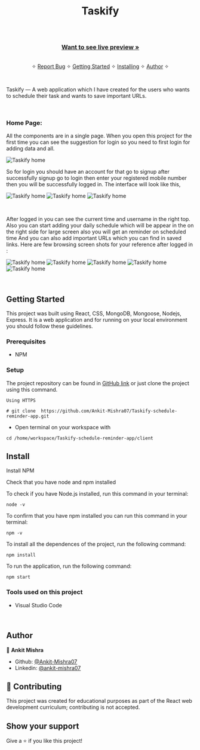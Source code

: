 
<h1 align="center">Taskify</h1> 

<h2 align="center"></h2>    

<br />
     
    
  <h3 align="center"><a href="https://taskify-kappa.vercel.app/"><strong>Want to see live preview »</strong></a></h3>
   
    
  <p align="center"> 
    <br />&#10023; 
    <a href="https://github.com/Ankit-Mishra07/Taskify-schedule-reminder-app/issues">Report Bug</a>    &#10023;
    <a href="#Getting-Started">Getting Started</a> &#10023; <a href="#Install">Installing</a> &#10023;    
    <a href="#Author">Author</a> &#10023;
  </p>



<br/>


Taskify — A web application which I have created for the users who wants to schedule their task and wants to save important URLs.

<br/>


### Home Page:
All the components are in a single page. When you open this project for the first time you can see the suggestion for login so you need to first login for adding data and all.
 

![Taskify home](https://miro.medium.com/max/630/1*Rad4ztfe0gXHkhfwZ7YKyw.png)

So for login you should have an account for that go to signup after successfully signup go to login then enter your registered mobile number then you will be successfully logged in. The interface will look like this,

![Taskify home](https://miro.medium.com/max/630/1*--MF09_l-4l4qg3hgvliTA.png)
![Taskify home](https://miro.medium.com/max/630/1*MDo9zwDRctNk-tc9T_ekgQ.png)
![Taskify home](https://miro.medium.com/max/630/1*vp74WnJoAtvU29hhZxQoeA.png)

<br/>



After logged in you can see the current time and username in the right top. Also you can start adding your daily schedule which will be appear in the on the right side for large screen also you will get an reminder on scheduled time And you can also add important URLs which you can find in saved links.
Here are few browsing screen shots for your reference after logged in :

![Taskify home](https://miro.medium.com/max/630/1*2VG6HRVrccjz164E3T-P6A.png)
![Taskify home](https://miro.medium.com/max/630/1*-yVR7Lcb19MZtlVFYyvOYg.png)
![Taskify home](https://miro.medium.com/max/630/1*eL3eCWyRjdFxYd1j9jbKgg.png)
![Taskify home](https://miro.medium.com/max/630/1*s75CS62p27GW4DizZZ1Lyw.png)
![Taskify home](https://miro.medium.com/max/630/1*HoR_Crg5z_9aameD5BZBqw.png)

<br />


## Getting Started

This project was built using React, CSS, MongoDB, Mongoose, Nodejs, Express. It is a web application and for running on your local environment you should follow these guidelines.


### Prerequisites

- NPM 

### Setup


The project repository can be found in [GitHub link](https://github.com/Ankit-Mishra07/Taskify-schedule-reminder-app) or just clone the project using this command. 


```
Using HTTPS

# git clone  https://github.com/Ankit-Mishra07/Taskify-schedule-reminder-app.git
```

+ Open terminal on your workspace with

```
cd /home/workspace/Taskify-schedule-reminder-app/client
```


## Install

Install NPM

Check that you have node and npm installed

To check if you have Node.js installed, run this command in your terminal:


```
node -v
```

To confirm that you have npm installed you can run this command in your terminal:


```
npm -v
```


To install all the dependences of the project, run the following command:


```
npm install
```


To run the application, run the following command:

```
npm start
```


### Tools used on this project

- Visual Studio Code

<br/>



## Author


👤 **Ankit Mishra**

- Github: [@Ankit-Mishra07](https://github.com/Ankit-Mishra07/)
- Linkedin: [@ankit-mishra07](https://www.linkedin.com/in/ankit-mishra07/)


## 🤝 Contributing

This project was created for educational purposes as part of the React web development curriculum; contributing is not accepted.


## Show your support

Give a ⭐️ if you like this project!
